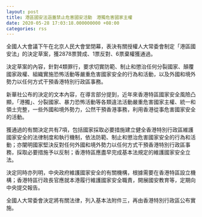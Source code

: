 ```yaml
---
layout: post
title: 港區國安法涵蓋禁止危害國安活動　港獨危害國家主權
date: 2020-05-28 17:03:18.000000000 +08:00
categories: rss
---
```


全國人大會議下午在北京人民大會堂閉幕，表決有關授權人大常委會制定「港區國安法」的決定草案，獲2878票贊成、1票反對、6票棄權獲通過。

決定草案的內容，針對4類罪行，要求切實防範、制止和懲治任何分裂國家、顛覆國家政權、組織實施恐怖活動等嚴重危害國家安全的行為和活動，以及外國和境外勢力以任何方式干預香港特別行政區事務。

新華社公布的決定的文本內容，在導言部分提到，近年來香港特區國家安全風險凸顯，「港獨」、分裂國家、暴力恐怖活動等各類違法活動嚴重危害國家主權、統一和領土完整，一些外國和境外勢力，公然干預香港事務，利用香港從事危害國家安全的活動。

獲通過的有關決定共有7項，包括國家採取必要措施建立健全香港特別行政區維護國家安全的法律制度和執行機制，依法防範、制止和懲治危害國家安全的行為和活動；亦闡明國家堅決反對任何外國和境外勢力以任何方式干預香港特別行政區事務，採取必要措施予以反制；香港特區應盡早完成基本法規定的維護國家安全立法。

決定同時亦列明，中央政府維護國家安全的有關機構，根據需要在香港特區設立機構；香港特區行政長官應就本港履行維護國家安全職責，開展國安教育等，定期向中央提交報告。

全國人大常委會決定將有關法律，列入基本法附件三，再由香港特別行政區公布實施。
